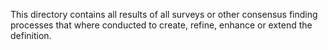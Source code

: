 This directory contains all results of all surveys or other consensus finding processes that where conducted to create, refine, enhance or extend the definition.